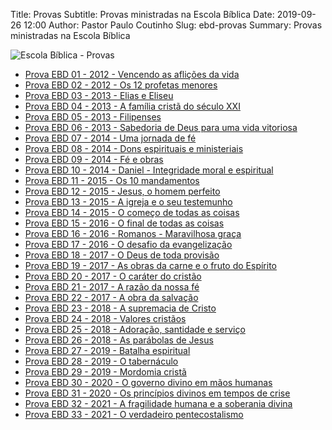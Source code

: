 Title: Provas
Subtitle: Provas ministradas na Escola Bíblica
Date: 2019-09-26 12:00
Author: Pastor Paulo Coutinho
Slug: ebd-provas
Summary: Provas ministradas na Escola Bíblica

<img src="{static}/images/headers/ebd-provas.jpg" alt="Escola Bíblica - Provas" class="center" style="margin-top: 0;">

- [Prova EBD 01 - 2012 - Vencendo as aflições da vida](https://www.dropbox.com/s/84c5nsqvzm7voy7/Prova%20EBD%2001%20-%202012.pdf?dl=1)
- [Prova EBD 02 - 2012 - Os 12 profetas menores](https://www.dropbox.com/s/37xal2o1oui7rzj/Prova%20EBD%2002%20-%202012.pdf?dl=1)
- [Prova EBD 03 - 2013 - Elias e Eliseu](https://www.dropbox.com/s/5rlc3vj4nftquei/Prova%20EBD%2003%20-%202013.pdf?dl=1)
- [Prova EBD 04 - 2013 - A família cristã do século XXI](https://www.dropbox.com/s/t8wferbtfr0luwo/Prova%20EBD%2004%20-%202013.pdf?dl=1)
- [Prova EBD 05 - 2013 - Filipenses](https://www.dropbox.com/s/vb4nhdw2m8uop2j/Prova%20EBD%2005%20-%202013.pdf?dl=1)
- [Prova EBD 06 - 2013 - Sabedoria de Deus para uma vida vitoriosa](https://www.dropbox.com/s/q4j2jjxfh3im048/Prova%20EBD%2006%20-%202013.pdf?dl=1)
- [Prova EBD 07 - 2014 - Uma jornada de fé](https://www.dropbox.com/s/wexbjs67wvjkc90/Prova%20EBD%2007%20-%202014.pdf?dl=1)
- [Prova EBD 08 - 2014 - Dons espirituais e ministeriais](https://www.dropbox.com/s/jzi7kjzecpdpb4c/Prova%20EBD%2008%20-%202014.pdf?dl=1)
- [Prova EBD 09 - 2014 - Fé e obras](https://www.dropbox.com/s/ls18tpggbz51i5u/Prova%20EBD%2009%20-%202014.pdf?dl=1)
- [Prova EBD 10 - 2014 - Daniel - Integridade moral e espiritual](https://www.dropbox.com/s/1z23i1oix0ud030/Prova%20EBD%2010%20-%202014.pdf?dl=1)
- [Prova EBD 11 - 2015 - Os 10 mandamentos](https://www.dropbox.com/s/n49v0aqnpqrczf8/Prova%20EBD%2011%20-%202015.pdf?dl=1)
- [Prova EBD 12 - 2015 - Jesus, o homem perfeito](https://www.dropbox.com/s/xckg6qfm0f9xqo6/Prova%20EBD%2012%20-%202015.pdf?dl=1)
- [Prova EBD 13 - 2015 - A igreja e o seu testemunho](https://www.dropbox.com/s/1tbzu7nxzwhb3iu/Prova%20EBD%2013%20-%202015.pdf?dl=1)
- [Prova EBD 14 - 2015 - O começo de todas as coisas](https://www.dropbox.com/s/1pnyak3kaaqjnmg/Prova%20EBD%2014%20-%202015.pdf?dl=1)
- [Prova EBD 15 - 2016 - O final de todas as coisas](https://www.dropbox.com/s/w33bhzwofebjgzw/Prova%20EBD%2015%20-%202016.pdf?dl=1)
- [Prova EBD 16 - 2016 - Romanos - Maravilhosa graça](https://www.dropbox.com/s/w6ruq8utx6dya9h/Prova%20EBD%2016%20-%202016.pdf?dl=1)
- [Prova EBD 17 - 2016 - O desafio da evangelização](https://www.dropbox.com/s/xrh53yfn2u58cj4/Prova%20EBD%2017%20-%202016.pdf?dl=1)
- [Prova EBD 18 - 2017 - O Deus de toda provisão](https://www.dropbox.com/s/blfzrvkw6ul67e8/Prova%20EBD%2018%20-%202017.pdf?dl=1)
- [Prova EBD 19 - 2017 - As obras da carne e o fruto do Espírito](https://www.dropbox.com/s/xv8tyevojlvf32t/Prova%20EBD%2019%20-%202017.pdf?dl=1)
- [Prova EBD 20 - 2017 - O caráter do cristão](https://www.dropbox.com/s/uxiv65umhspf8q7/Prova%20EBD%2020%20-%202017.pdf?dl=1)
- [Prova EBD 21 - 2017 - A razão da nossa fé](https://www.dropbox.com/s/qdyqedf55ze5miy/Prova%20EBD%2021%20-%202017.pdf?dl=1)
- [Prova EBD 22 - 2017 - A obra da salvação](https://www.dropbox.com/s/etsaxqpn56c0ayn/Prova%20EBD%2022%20-%202017.pdf?dl=1)
- [Prova EBD 23 - 2018 - A supremacia de Cristo](https://www.dropbox.com/s/44r3228ilwo07q2/Prova%20EBD%2023%20-%202018.pdf?dl=1)
- [Prova EBD 24 - 2018 - Valores cristãos](https://www.dropbox.com/s/nro6bqrx28g98z8/Prova%20EBD%2024%20-%202018.pdf?dl=1)
- [Prova EBD 25 - 2018 - Adoração, santidade e serviço](https://www.dropbox.com/s/aydg6qc9tjr05x2/Prova%20EBD%2025%20-%202018.pdf?dl=1)
- [Prova EBD 26 - 2018 - As parábolas de Jesus](https://www.dropbox.com/s/4109dqgxhmoykhh/Prova%20EBD%2026%20-%202018.pdf?dl=1)
- [Prova EBD 27 - 2019 - Batalha espiritual](https://www.dropbox.com/s/cv7w2vz1a568pzb/Prova%20EBD%2027%20-%202019.pdf?dl=1)
- [Prova EBD 28 - 2019 - O tabernáculo](https://www.dropbox.com/s/0p8nw4tg97s2xr5/Prova%20EBD%2028%20-%202019.pdf?dl=1)
- [Prova EBD 29 - 2019 - Mordomia cristã](https://www.dropbox.com/s/26myzsv3g6umrok/Prova%20EBD%2029%20-%202019.pdf?dl=1)
- [Prova EBD 30 - 2020 - O governo divino em mãos humanas](https://www.dropbox.com/s/qdxtewzjkpu4h3y/Prova%20EBD%2030%20-%202020.pdf?dl=1)
- [Prova EBD 31 - 2020 - Os princípios divinos em tempos de crise](https://www.dropbox.com/s/jh1wr1x7lraaxae/Prova%20EBD%2031%20-%202020.pdf?dl=1)
- [Prova EBD 32 - 2021 - A fragilidade humana e a soberania divina](https://www.dropbox.com/s/4qep4hlwagu7b3u/Prova%20EBD%2032%20-%202021.pdf?dl=1)
- [Prova EBD 33 - 2021 - O verdadeiro pentecostalismo](https://www.dropbox.com/s/zq7mgstkxxep1h4/Prova%20EBD%2033%20-%202021.pdf?dl=1)
